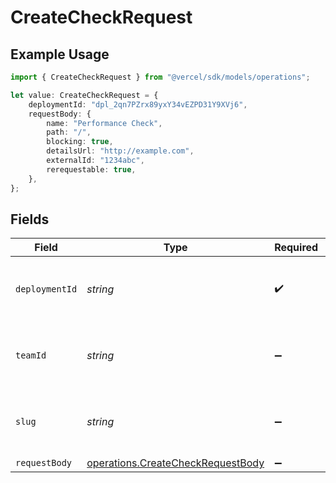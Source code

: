 # CreateCheckRequest

## Example Usage

```typescript
import { CreateCheckRequest } from "@vercel/sdk/models/operations";

let value: CreateCheckRequest = {
    deploymentId: "dpl_2qn7PZrx89yxY34vEZPD31Y9XVj6",
    requestBody: {
        name: "Performance Check",
        path: "/",
        blocking: true,
        detailsUrl: "http://example.com",
        externalId: "1234abc",
        rerequestable: true,
    },
};
```

## Fields

| Field                                                                                  | Type                                                                                   | Required                                                                               | Description                                                                            | Example                                                                                |
| -------------------------------------------------------------------------------------- | -------------------------------------------------------------------------------------- | -------------------------------------------------------------------------------------- | -------------------------------------------------------------------------------------- | -------------------------------------------------------------------------------------- |
| `deploymentId`                                                                         | *string*                                                                               | :heavy_check_mark:                                                                     | The deployment to create the check for.                                                | dpl_2qn7PZrx89yxY34vEZPD31Y9XVj6                                                       |
| `teamId`                                                                               | *string*                                                                               | :heavy_minus_sign:                                                                     | The Team identifier to perform the request on behalf of.                               |                                                                                        |
| `slug`                                                                                 | *string*                                                                               | :heavy_minus_sign:                                                                     | The Team slug to perform the request on behalf of.                                     |                                                                                        |
| `requestBody`                                                                          | [operations.CreateCheckRequestBody](../../models/operations/createcheckrequestbody.md) | :heavy_minus_sign:                                                                     | N/A                                                                                    |                                                                                        |